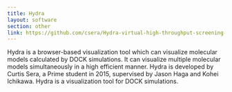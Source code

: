 ```yaml
---
title: Hydra
layout: software
section: other
link: https://github.com/csera/Hydra-virtual-high-throughput-screening-analysis
---
```


Hydra is a browser-based visualization tool which can visualize molecular
models calculated by DOCK simulations. It can visualize multiple molecular
models simultaneously in a high efficient manner.  Hydra is developed by
Curtis Sera, a Prime student in 2015, supervised by Jason Haga and Kohei
Ichikawa. Hydra is a visualization tool for DOCK simulations.



